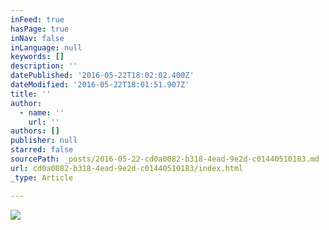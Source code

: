 ```yaml
---
inFeed: true
hasPage: true
inNav: false
inLanguage: null
keywords: []
description: ''
datePublished: '2016-05-22T18:02:02.400Z'
dateModified: '2016-05-22T18:01:51.907Z'
title: ''
author:
  - name: ''
    url: ''
authors: []
publisher: null
starred: false
sourcePath: _posts/2016-05-22-cd0a0082-b318-4ead-9e2d-c01440510183.md
url: cd0a0082-b318-4ead-9e2d-c01440510183/index.html
_type: Article

---
```

![](https://the-grid-user-content.s3-us-west-2.amazonaws.com/88e2d51a-2c07-42c7-bff2-ba1aa592809a.jpg)